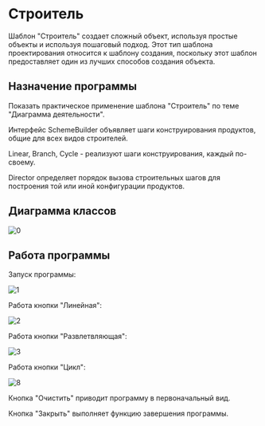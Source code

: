 # Строитель
Шаблон "Строитель" создает сложный объект, используя простые объекты и используя пошаговый подход. Этот тип шаблона проектирования относится к шаблону создания, поскольку этот шаблон предоставляет один из лучших способов создания объекта.
## Назначение программы
Показать практическое применение шаблона "Строитель" по теме "Диаграмма деятельности".

Интерфейс SchemeBuilder объявляет шаги конструирования продуктов, общие для всех видов строителей.

Linear, Branch, Cycle - реализуют шаги конструирования, каждый по-своему.

Director определяет порядок вызова строительных шагов для построения той или иной конфигурации продуктов.
## Диаграмма классов

![0](https://user-images.githubusercontent.com/85245803/121801593-c3ce9100-cc40-11eb-9d3c-2910afeaadb8.png)

## Работа программы
Запуск программы:

![1](https://user-images.githubusercontent.com/85245803/121801424-df856780-cc3f-11eb-8f24-9ebf7be756f5.png)

Работа кнопки "Линейная":

![2](https://user-images.githubusercontent.com/85245803/121801473-18254100-cc40-11eb-9c34-c49a5e556c30.png)

Работа кнопки "Развлетвляющая":

![3](https://user-images.githubusercontent.com/85245803/121801479-1fe4e580-cc40-11eb-8c37-ecc45ab83307.png)

Работа кнопки "Цикл":

![8](https://user-images.githubusercontent.com/85245803/121805864-c4255700-cc55-11eb-84f5-0b3c81609214.png)

Кнопка "Очистить" приводит программу в первоначальный вид.

Кнопка "Закрыть" выполняет функцию завершения программы.

